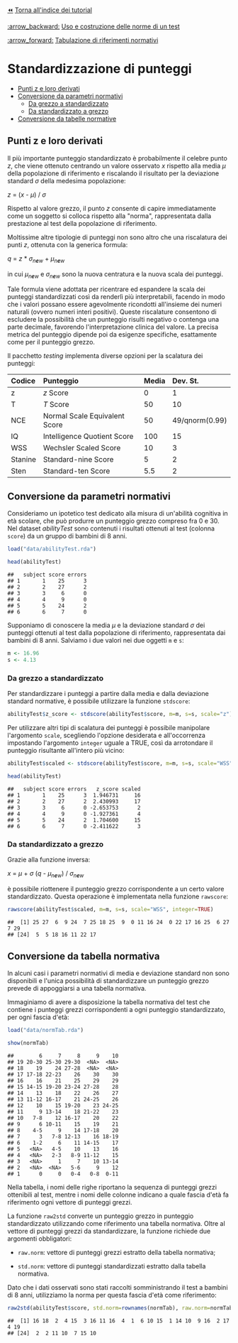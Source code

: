 [:rewind:](index.md) [Torna all'indice dei tutorial](index.md)

[:arrow\_backward:](norms0.md) [Uso e costruzione delle norme di un test](norms0.md)

[:arrow\_forward:](norms2.md) [Tabulazione di riferimenti normativi](norms2.md)

Standardizzazione di punteggi
=============================

-   [Punti z e loro derivati](#punti-z-e-loro-derivati)
-   [Conversione da parametri normativi](#conversione-da-parametri-normativi)
    -   [Da grezzo a standardizzato](#da-grezzo-a-standardizzato)
    -   [Da standardizzato a grezzo](#da-standardizzato-a-grezzo)
-   [Conversione da tabelle normative](#conversione-da-tabelle-normative)

Punti z e loro derivati
-----------------------

Il più importante punteggio standardizzato è probabilmente il celebre punto *z*, che viene ottenuto centrando un valore osservato *x* rispetto alla media *μ* della popolazione di riferimento e riscalando il risultato per la deviazione standard *σ* della medesima popolazione:

*z* = (*x* - *μ*) / *σ*

Rispetto al valore grezzo, il punto *z* consente di capire immediatamente come un soggetto si colloca rispetto alla "norma", rappresentata dalla prestazione al test della popolazione di riferimento.

Moltissime altre tipologie di punteggi non sono altro che una riscalatura dei punti *z*, ottenuta con la generica formula:

*q* = *z* \* *σ*<sub>*n**e**w*</sub> + *μ*<sub>*n**e**w*</sub>

in cui *μ*<sub>*n**e**w*</sub> e *σ*<sub>*n**e**w*</sub> sono la nuova centratura e la nuova scala dei punteggi.

Tale formula viene adottata per ricentrare ed espandere la scala dei punteggi standardizzati così da renderlì più interpretabili, facendo in modo che i valori possano essere agevolmente ricondotti all'insieme dei numeri naturali (ovvero numeri interi positivi). Queste riscalature consentono di escludere la possibilità che un punteggio risulti negativo o contenga una parte decimale, favorendo l'interpretazione clinica del valore. La precisa metrica del punteggio dipende poi da esigenze specifiche, esattamente come per il punteggio grezzo.

Il pacchetto *testing* implementa diverse opzioni per la scalatura dei punteggi:

| Codice  | Punteggio                     | Media | Dev. St.       |
|:--------|:------------------------------|:------|:---------------|
| z       | *z* Score                     | 0     | 1              |
| T       | *T* Score                     | 50    | 10             |
| NCE     | Normal Scale Equivalent Score | 50    | 49/qnorm(0.99) |
| IQ      | Intelligence Quotient Score   | 100   | 15             |
| WSS     | Wechsler Scaled Score         | 10    | 3              |
| Stanine | Standard-nine Score           | 5     | 2              |
| Sten    | Standard-ten Score            | 5.5   | 2              |

Conversione da parametri normativi
----------------------------------

Consideriamo un ipotetico test dedicato alla misura di un'abilità cognitiva in età scolare, che può produrre un punteggio grezzo compreso fra 0 e 30. Nel dataset *abilityTest* sono contenuti i risultati ottenuti al test (colonna `score`) da un gruppo di bambini di 8 anni.

``` r
load("data/abilityTest.rda")
```

``` r
head(abilityTest)
```

    ##   subject score errors
    ## 1       1    25      3
    ## 2       2    27      2
    ## 3       3     6      0
    ## 4       4     9      0
    ## 5       5    24      2
    ## 6       6     7      0

Supponiamo di conoscere la media *μ* e la deviazione standard *σ* dei punteggi ottenuti al test dalla popolazione di riferimento, rappresentata dai bambini di 8 anni. Salviamo i due valori nei due oggetti `m` e `s`:

``` r
m <- 16.96
s <- 4.13
```

### Da grezzo a standardizzato

Per standardizzare i punteggi a partire dalla media e dalla deviazione standard normative, è possibile utilizzare la funzione `stdscore`:

``` r
abilityTest$z_score <- stdscore(abilityTest$score, m=m, s=s, scale="z")
```

Per utilizzare altri tipi di scalatura dei punteggi è possibile manipolare l'argomento `scale`, scegliendo l'opzione desiderata e all'occorrenza impostando l'argomento `integer` uguale a TRUE, così da arrotondare il punteggio risultante all'intero più vicino:

``` r
abilityTest$scaled <- stdscore(abilityTest$score, m=m, s=s, scale="WSS", integer=TRUE)
```

``` r
head(abilityTest)
```

    ##   subject score errors   z_score scaled
    ## 1       1    25      3  1.946731     16
    ## 2       2    27      2  2.430993     17
    ## 3       3     6      0 -2.653753      2
    ## 4       4     9      0 -1.927361      4
    ## 5       5    24      2  1.704600     15
    ## 6       6     7      0 -2.411622      3

### Da standardizzato a grezzo

Grazie alla funzione inversa:

*x* = *μ* + *σ* (*q* - *μ*<sub>*n**e**w*</sub>) / *σ*<sub>*n**e**w*</sub>

è possibile riottenere il punteggio grezzo corrispondente a un certo valore standardizzato. Questa operazione è implementata nella funzione `rawscore`:

``` r
rawscore(abilityTest$scaled, m=m, s=s, scale="WSS", integer=TRUE)
```

    ##  [1] 25 27  6  9 24  7 25 18 25  9  0 11 16 24  0 22 17 16 25  6 27  7 29
    ## [24]  5  5 18 16 11 22 17

Conversione da tabella normativa
--------------------------------

In alcuni casi i parametri normativi di media e deviazione standard non sono disponibili e l'unica possibilità di standardizzare un punteggio grezzo prevede di appoggiarsi a una tabella normativa.

Immaginiamo di avere a disposizione la tabella normativa del test che contiene i punteggi grezzi corrispondenti a ogni punteggio standardizzato, per ogni fascia d'età:

``` r
load("data/normTab.rda")
```

``` r
show(normTab)
```

    ##        6     7     8     9    10
    ## 19 20-30 25-30 29-30  <NA>  <NA>
    ## 18    19    24 27-28  <NA>  <NA>
    ## 17 17-18 22-23    26    30    30
    ## 16    16    21    25    29    29
    ## 15 14-15 19-20 23-24 27-28    28
    ## 14    13    18    22    26    27
    ## 13 11-12 16-17    21 24-25    26
    ## 12    10    15 19-20    23 24-25
    ## 11     9 13-14    18 21-22    23
    ## 10   7-8    12 16-17    20    22
    ## 9      6 10-11    15    19    21
    ## 8    4-5     9    14 17-18    20
    ## 7      3   7-8 12-13    16 18-19
    ## 6    1-2     6    11 14-15    17
    ## 5   <NA>   4-5    10    13    16
    ## 4   <NA>   2-3   8-9 11-12    15
    ## 3   <NA>     1     7    10 13-14
    ## 2   <NA>  <NA>   5-6     9    12
    ## 1      0     0   0-4   0-8  0-11

Nella tabella, i nomi delle righe riportano la sequenza di punteggi grezzi ottenibili al test, mentre i nomi delle colonne indicano a quale fascia d'età fa riferimento ogni vettore di punteggi grezzi.

La funzione `raw2std` converte un punteggio grezzo in punteggio standardizzato utilizzando come riferimento una tabella normativa. Oltre al vettore di punteggi grezzi da standardizzare, la funzione richiede due argomenti obbligatori:

-   `raw.norm`: vettore di punteggi grezzi estratto della tabella normativa;

-   `std.norm`: vettore di punteggi standardizzati estratto dalla tabella normativa.

Dato che i dati osservati sono stati raccolti somministrando il test a bambini di 8 anni, utilizziamo la norma per questa fascia d'età come riferimento:

``` r
raw2std(abilityTest$score, std.norm=rownames(normTab), raw.norm=normTab[,"8"])
```

    ##  [1] 16 18  2  4 15  3 16 11 16  4  1  6 10 15  1 14 10  9 16  2 17  4 19
    ## [24]  2  2 11 10  7 15 10
